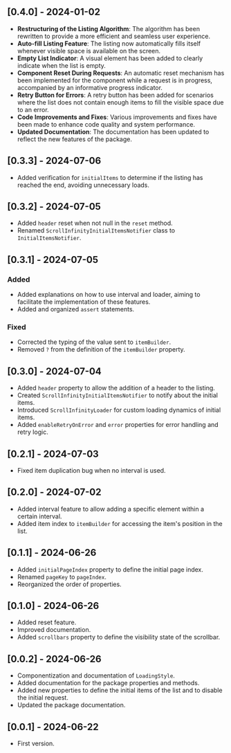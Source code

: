 ## [0.4.0] - 2024-01-02

- **Restructuring of the Listing Algorithm**: The algorithm has been rewritten to provide a more efficient and seamless user experience.
- **Auto-fill Listing Feature**: The listing now automatically fills itself whenever visible space is available on the screen.
- **Empty List Indicator**: A visual element has been added to clearly indicate when the list is empty.
- **Component Reset During Requests**: An automatic reset mechanism has been implemented for the component while a request is in progress, accompanied by an informative progress indicator.
- **Retry Button for Errors**: A retry button has been added for scenarios where the list does not contain enough items to fill the visible space due to an error.
- **Code Improvements and Fixes**: Various improvements and fixes have been made to enhance code quality and system performance.
- **Updated Documentation**: The documentation has been updated to reflect the new features of the package.

## [0.3.3] - 2024-07-06

- Added verification for `initialItems` to determine if the listing has reached the end, avoiding unnecessary loads.

## [0.3.2] - 2024-07-05
- Added `header` reset when not null in the `reset` method.
- Renamed `ScrollInfinityInitialItemsNotifier` class to `InitialItemsNotifier`.

## [0.3.1] - 2024-07-05
### Added
- Added explanations on how to use interval and loader, aiming to facilitate the implementation of these features.
- Added and organized `assert` statements.

### Fixed
- Corrected the typing of the value sent to `itemBuilder`.
- Removed `?` from the definition of the `itemBuilder` property.

## [0.3.0] - 2024-07-04
- Added `header` property to allow the addition of a header to the listing.
- Created `ScrollInfinityInitialItemsNotifier` to notify about the initial items.
- Introduced `ScrollInfinityLoader` for custom loading dynamics of initial items.
- Added `enableRetryOnError` and `error` properties for error handling and retry logic.

## [0.2.1] - 2024-07-03
- Fixed item duplication bug when no interval is used.

## [0.2.0] - 2024-07-02
- Added interval feature to allow adding a specific element within a certain interval.
- Added item index to `itemBuilder` for accessing the item's position in the list.

## [0.1.1] - 2024-06-26
- Added `initialPageIndex` property to define the initial page index.
- Renamed `pageKey` to `pageIndex`.
- Reorganized the order of properties.

## [0.1.0] - 2024-06-26
- Added reset feature.
- Improved documentation.
- Added `scrollbars` property to define the visibility state of the scrollbar.

## [0.0.2] - 2024-06-26
- Componentization and documentation of `LoadingStyle`.
- Added documentation for the package properties and methods.
- Added new properties to define the initial items of the list and to disable the initial request.
- Updated the package documentation.

## [0.0.1] - 2024-06-22
- First version.

